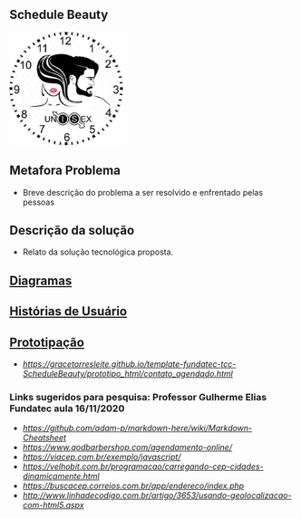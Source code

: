 ## Schedule Beauty
<img src="/prototipo_html/logoSchedule.png" width="200" height="200">

## Metafora Problema
 - Breve descrição do problema a ser resolvido e enfrentado pelas pessoas

## Descrição da solução
 - Relato da solução tecnológica proposta.

## [Diagramas](/doc/tecnica/README.md) 

## [Histórias de Usuário](/doc/historia_usuario/README.md)

## [Prototipação](/doc/prototipacao/README.md)
 * *https://gracetorresleite.github.io/template-fundatec-tcc-ScheduleBeauty/prototipo_html/contato_agendado.html*

### Links sugeridos para pesquisa: Professor Gulherme Elias  Fundatec  aula 16/11/2020
 * *https://github.com/adam-p/markdown-here/wiki/Markdown-Cheatsheet*
 * *https://www.qodbarbershop.com/agendamento-online/*
 * *https://viacep.com.br/exemplo/javascript/*
 * *https://velhobit.com.br/programacao/carregando-cep-cidades-dinamicamente.html*
 * *https://buscacep.correios.com.br/app/endereco/index.php*
 * *http://www.linhadecodigo.com.br/artigo/3653/usando-geolocalizacao-com-html5.aspx*
